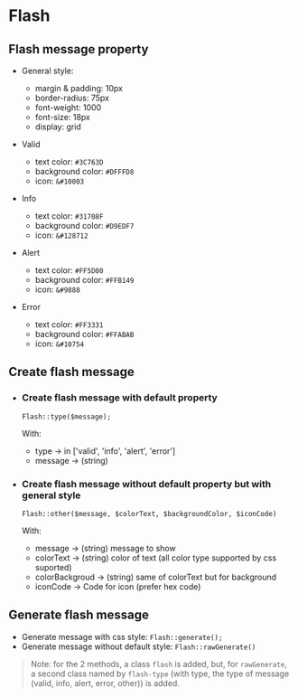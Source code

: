 # Flash

## Flash message property

- General style:
  - margin & padding: 10px
  - border-radius: 75px
  - font-weight: 1000
  - font-size: 18px
  - display: grid

- Valid
  - text color: `#3C763D`
  - background color: `#DFFFD8`
  - icon: `&#10003`

- Info
  - text color: `#31708F`
  - background color: `#D9EDF7`
  - icon: `&#128712`

- Alert
  - text color: `#FF5D00`
  - background color: `#FFB149`
  - icon: `&#9888`

- Error
  - text color: `#FF3331`
  - background color: `#FFABAB`
  - icon: `&#10754`

## Create flash message

- ### Create flash message with default property

  `Flash::type($message);`

  With:
  - type -> in ['valid', 'info', 'alert', 'error']
  - message -> (string)

- ### Create flash message without default property but with general style

  `Flash::other($message, $colorText, $backgroundColor, $iconCode)`

  With:
  - message -> (string) message to show
  - colorText -> (string) color of text (all color type supported by css suported)
  - colorBackgroud -> (string) same of colorText but for background
  - iconCode -> Code for icon (prefer hex code)

## Generate flash message

- Generate message with css style: `Flash::generate();`
- Generate message without default style: `Flash::rawGenerate()`

> Note: for the 2 methods, a class `flash` is added, but, for `rawGenerate`, a second class named by `flash-type` (with type, the type of message (valid, info, alert, error, other)) is added.
